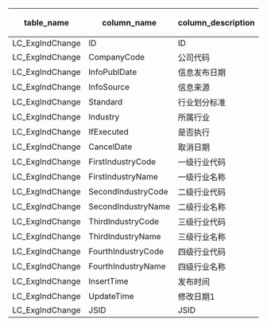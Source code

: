 | table_name| column_name| column_description | 注释 | Annotation |
|---|---|---|---|---|
| LC_ExgIndChange | ID | ID |||
| LC_ExgIndChange | CompanyCode| 公司代码 |||
| LC_ExgIndChange | InfoPublDate | 信息发布日期 |||
| LC_ExgIndChange | InfoSource | 信息来源 |||
| LC_ExgIndChange | Standard | 行业划分标准 |||
| LC_ExgIndChange | Industry | 所属行业 |||
| LC_ExgIndChange | IfExecuted | 是否执行 |||
| LC_ExgIndChange | CancelDate | 取消日期 |||
| LC_ExgIndChange | FirstIndustryCode| 一级行业代码 |||
| LC_ExgIndChange | FirstIndustryName| 一级行业名称 |||
| LC_ExgIndChange | SecondIndustryCode | 二级行业代码 |||
| LC_ExgIndChange | SecondIndustryName | 二级行业名称 |||
| LC_ExgIndChange | ThirdIndustryCode| 三级行业代码 |||
| LC_ExgIndChange | ThirdIndustryName| 三级行业名称 |||
| LC_ExgIndChange | FourthIndustryCode | 四级行业代码 |||
| LC_ExgIndChange | FourthIndustryName | 四级行业名称 |||
| LC_ExgIndChange | InsertTime | 发布时间 |||
| LC_ExgIndChange | UpdateTime | 修改日期1|||
| LC_ExgIndChange | JSID | JSID |||